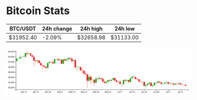 # Bitcoin Stats

BTC/USDT|24h change|24h high|24h low|
|---|---|---|---|
|$31952.40|-2.09%|$32658.98|$31133.00|

<img src="./chart.svg">
